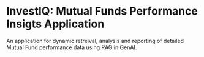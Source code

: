 # InvestIQ: Mutual Funds Performance Insigts Application

An application for dynamic retreival, analysis and reporting of detailed
Mutual Fund performance data using RAG in GenAI.
